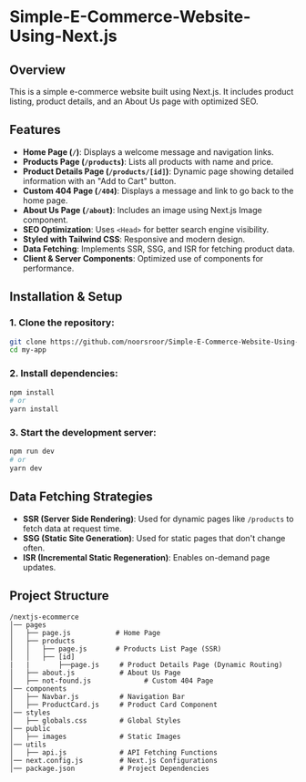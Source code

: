 # Simple-E-Commerce-Website-Using-Next.js

## Overview
This is a simple e-commerce website built using Next.js. It includes product listing, product details, and an About Us page with optimized SEO.

## Features
- **Home Page (`/`)**: Displays a welcome message and navigation links.
- **Products Page (`/products`)**: Lists all products with name and price.
- **Product Details Page (`/products/[id]`)**: Dynamic page showing detailed information with an "Add to Cart" button.
- **Custom 404 Page (`/404`)**: Displays a message and link to go back to the home page.
- **About Us Page (`/about`)**: Includes an image using Next.js Image component.
- **SEO Optimization**: Uses `<Head>` for better search engine visibility.
- **Styled with Tailwind CSS**: Responsive and modern design.
- **Data Fetching**: Implements SSR, SSG, and ISR for fetching product data.
- **Client & Server Components**: Optimized use of components for performance.

## Installation & Setup

### 1. Clone the repository:
```sh
git clone https://github.com/noorsroor/Simple-E-Commerce-Website-Using-Next.js.git
cd my-app
```

### 2. Install dependencies:
```sh
npm install
# or
yarn install
```

### 3. Start the development server:
```sh
npm run dev
# or
yarn dev
```

## Data Fetching Strategies
- **SSR (Server Side Rendering)**: Used for dynamic pages like `/products` to fetch data at request time.
- **SSG (Static Site Generation)**: Used for static pages that don't change often.
- **ISR (Incremental Static Regeneration)**: Enables on-demand page updates.

## Project Structure
```
/nextjs-ecommerce
│── pages
│   ├── page.js           # Home Page
│   ├── products
│   │   ├── page.js       # Products List Page (SSR)
│   │   ├── [id]
|   |       ├──page.js     # Product Details Page (Dynamic Routing)
│   ├── about.js           # About Us Page
│   ├── not-found.js             # Custom 404 Page
│── components
│   ├── Navbar.js          # Navigation Bar
│   ├── ProductCard.js     # Product Card Component
│── styles
│   ├── globals.css        # Global Styles
│── public
│   ├── images             # Static Images
│── utils
│   ├── api.js             # API Fetching Functions
│── next.config.js         # Next.js Configurations
│── package.json           # Project Dependencies
```



